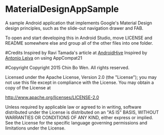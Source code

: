 # MaterialDesignAppSample
A sample Android application that implements Google's Material Design design principles, such as the slide-out navigation drawer and FAB.

To open and start developing this in Android Studio, move LICENSE and README somewhere else and group all of the other files into one folder.

#Credits
Inspired by Ravi Tamada's article at [AndroidHive](http://www.androidhive.info/2015/04/android-getting-started-with-material-design/)
Inspired by [Antonio Leiva](http://antonioleiva.com/material-design-everywhere/) on using AppCompat21


#Copyright
Copyright 2015 Chin Bo Wen. All rights reserved. 

Licensed under the Apache License, Version 2.0 (the "License");
you may not use this file except in compliance with the License.
You may obtain a copy of the License at

   http://www.apache.org/licenses/LICENSE-2.0

Unless required by applicable law or agreed to in writing, software
distributed under the License is distributed on an "AS IS" BASIS,
WITHOUT WARRANTIES OR CONDITIONS OF ANY KIND, either express or implied.
See the License for the specific language governing permissions and
limitations under the License.
